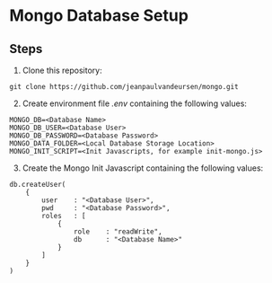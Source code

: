 # Mongo Database Setup

## Steps

1. Clone this repository:

```
git clone https://github.com/jeanpaulvandeursen/mongo.git
```

2. Create environment file *.env* containing the following values:

```
MONGO_DB=<Database Name>
MONGO_DB_USER=<Database User>
MONGO_DB_PASSWORD=<Database Password>
MONGO_DATA_FOLDER=<Local Database Storage Location>
MONGO_INIT_SCRIPT=<Init Javascripts, for example init-mongo.js>
```

3. Create the Mongo Init Javascript containing the following values:

```
db.createUser(
    {
        user    : "<Database User>",
        pwd     : "<Database Password>",
        roles   : [
            {
                role    : "readWrite",
                db      : "<Database Name>"
            }
        ]
    }
)
```
